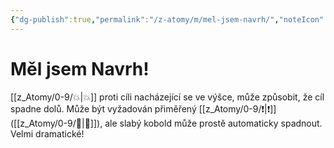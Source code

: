 ```yaml
---
{"dg-publish":true,"permalink":"/z-atomy/m/mel-jsem-navrh/","noteIcon":""}
---
```


# Měl jsem Navrh!
[[z_Atomy/0-9/💥\|💥]] proti cíli nacházející se ve výšce, může způsobit, že cíl spadne dolů. Může být vyžadován přiměřený [[z_Atomy/0-9/❗\|❗]] ([[z_Atomy/0-9/💪\|💪]]), ale slabý kobold může prostě automaticky spadnout. Velmi dramatické!